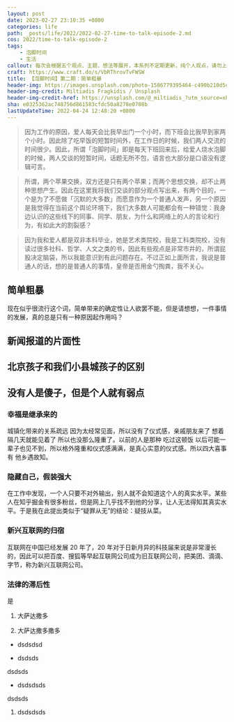 ```yaml
---
layout: post
date: 2023-02-27 23:10:35 +0800
categories: life
path: _posts/life/2022/2022-02-27-time-to-talk-episode-2.md
cos: 2022/time-to-talk-episode-2
tags:
    - 泡脚时间
    - 生活
callout: 每次会根据五个观点、主题、想法等展开，本系列不定期更新，纯个人观点，请勿上纲上线。
craft: https://www.craft.do/s/VbRThrovTvFWSW
title: 【泡脚时间】第二期：简单粗暴
header-img: https://images.unsplash.com/photo-1586779395464-c490b210d5c4?crop=entropy&cs=tinysrgb&fit=max&fm=jpg&ixid=MnwxNDIyNzR8MHwxfHNlYXJjaHwxfHx3fGVufDB8fHx8MTY0NjA2NjM2NQ&ixlib=rb-1.2.1&q=80&w=1080
header-img-credit: Miltiadis Fragkidis / Unsplash
header-img-credit-href: https://unsplash.com/@_miltiadis_?utm_source=xheldon_blog&utm_medium=referral
sha: e0325362ac748756d861583cfdc50a8278e0708b
lastUpdateTime: 2022-04-24 12:48:20 +0800
---
```


> 因为工作的原因，爱人每天会比我早出门一个小时，而下班会比我早到家两个小时。因此除了吃早饭的短暂时间外，在工作日的时候，我们两人交流的时间很少。因此，所谓「泡脚时间」即是每天下班回来后，给爱人烧水泡脚的时候，两人交谈的短暂时间，话题无所不包，语言也大部分是口语没有逻辑可言。

> 所谓，两个苹果交换，双方还是只有两个苹果；而两个思想交换，却不止两种思想产生。因此在这里我将我们交谈的部分观点写出来，有两个目的，一个是为了不愿做「沉默的大多数」而愿意作为一个普通人发声，另一个原因是我觉得在当前这个舆论环境下，我们大多数人可能都会有一种错觉：我身边认识的这些线下的同事、同学、朋友，为什么和网络上的人的言论和行为，有如此大的割裂感？

> 因为我和爱人都是双非本科毕业，她是艺术类院校，我是工科类院校，没有读过很多社科、哲学、人文之类的书，因此有些观点是非常市井的，所谓屁股决定脑袋，所以我能意识到有此问题存在。不过正如上面所言，我说是普通人的话，想的是普通人的事情，皇帝是否用金勺掏粪，我不关心。

## 简单粗暴

现在似乎很流行这个词，简单带来的确定性让人欲罢不能，但是请想想，一件事情的发展，真的总是只有一种原因起作用吗？

## 新闻报道的片面性

## 北京孩子和我们小县城孩子的区别

## 没有人是傻子，但是个人就有弱点

### 幸福是继承来的

城镇化带来的关系疏远 因为太经常见面，所以没有了仪式感，亲戚朋友来了 想着隔几天就能见着了 所以也没那么隆重了。以前的人是那种 吃过这顿饭 以后可能一辈子也见不到，所以格外隆重和仪式感满满，是真心实意的仪式感。所以四大喜事有  他乡遇故知。

### 隐藏自己，假装强大

在工作中发现，一个人只要不对外输出，别人就不会知道这个人的真实水平。某些人在知乎掘金有很多粉丝，但是网上几乎找不到他的分享，让人无法得知其真实水平。于是我在此提出类似于“疑罪从无”的结论：疑技从菜。

### 新兴互联网的归宿

互联网在中国已经发展 20 年了，20 年对于日新月异的科技届来说是非常漫长的，因此可以把百度、搜狐等早起互联网公司成为旧互联网公司，把美团、滴滴、字节，称为新兴互联网公司。

### 法律的滞后性

是

1. 大萨达撒多

2. 大萨达撒多撒多

- dsdsdsd

- dsdsds 

dsdsds

- dsdsdsds

dsdsds

1. dsdsdsds

